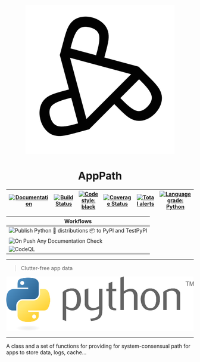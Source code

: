 <!--![apppath](.github/images/apppath.svg)-->

<p align="center">
  <img src=".github/images/apppath.svg" alt='AppPath' />
</p>

<h1 align="center">AppPath</h1>

<!--# AppPath-->

| [![Documentation](https://img.shields.io/static/v1?label=&message=docs&color=EE4C2C&style=for-the-badge)](https://pything.github.io/apppath/) | [![Build Status](https://travis-ci.com/pything/apppath.svg?branch=master)](https://travis-ci.com/pything/apppath) | [![Code style: black](https://img.shields.io/badge/code%20style-black-000000.svg)](https://github.com/ambv/black) | [![Coverage Status](https://coveralls.io/repos/github/pything/apppath/badge.svg?branch=master)](https://coveralls.io/github/pything/apppath?branch=master) | [![Total alerts](https://img.shields.io/lgtm/alerts/g/pything/apppath.svg?logo=lgtm&logoWidth=18)](https://lgtm.com/projects/g/pything/apppath/alerts/) | [![Language grade: Python](https://img.shields.io/lgtm/grade/python/g/pything/apppath.svg?logo=lgtm&logoWidth=18)](https://lgtm.com/projects/g/pything/apppath/context:python) |
|-----------------------------------------------------------------------------------------------------------------------------------------------|-------------------------------------------------------------------------------------------------------------------|-------------------------------------------------------------------------------------------------------------------|------------------------------------------------------------------------------------------------------------------------------------------------------------|---------------------------------------------------------------------------------------------------------------------------------------------------------|--------------------------------------------------------------------------------------------------------------------------------------------------------------------------------|

| Workflows                                                                                                                                                                                                      |
|----------------------------------------------------------------------------------------------------------------------------------------------------------------------------------------------------------------|
| ![Publish Python 🐍 distributions 📦 to PyPI and TestPyPI](https://github.com/pything/apppath/workflows/Publish%20Python%20%F0%9F%90%8D%20distributions%20%F0%9F%93%A6%20to%20PyPI%20and%20TestPyPI/badge.svg) |
| ![On Push Any Documentation Check](https://github.com/pything/apppath/workflows/On%20Push%20Any%20Documentation%20Check/badge.svg)                                                                             |
| ![CodeQL](https://github.com/pything/apppath/workflows/CodeQL/badge.svg)                                                                                                                                       |

___
> Clutter-free app data

![python](.github/images/python.svg)
___

A class and a set of functions for providing for system-consensual path for apps to store data, logs, cache...
